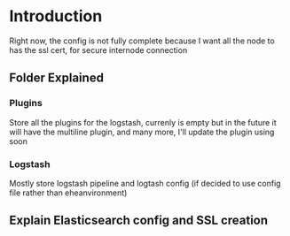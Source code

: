 # Introduction

Right now, the config is not fully complete because I want all the node to has the ssl cert, for secure internode connection

## Folder Explained

### Plugins

Store all the plugins for the logstash, currenly is empty but in the future it will have the multiline plugin, and many more, I'll update the plugin using soon

### Logstash

Mostly store logstash pipeline and logtash config (if decided to use config file rather than eheanvironment)

## Explain Elasticsearch config and SSL creation
